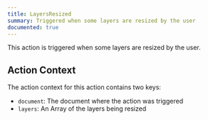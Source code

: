 ```yaml
---
title: LayersResized
summary: Triggered when some layers are resized by the user
documented: true
---
```


This action is triggered when some layers are resized by the user.

## Action Context

The action context for this action contains two keys:

- `document`: The document where the action was triggered
- `layers`: An Array of the layers being resized